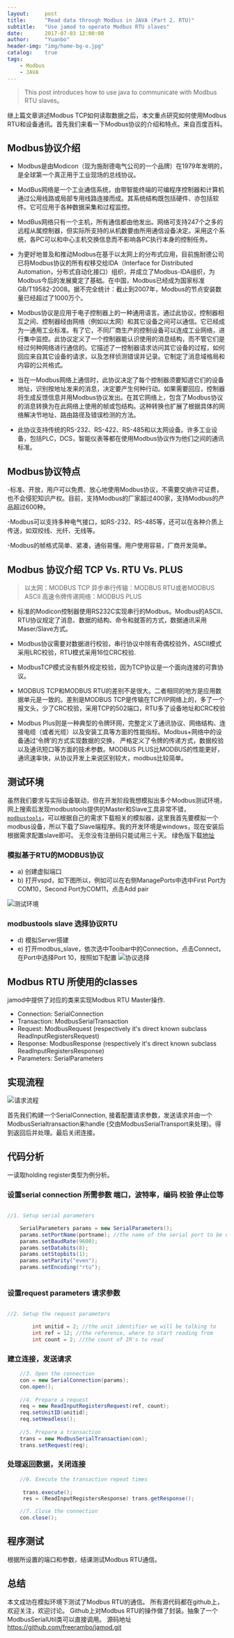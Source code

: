 ```yaml
---
layout:     post
title:      "Read data through Modbus in JAVA (Part 2. RTU)"
subtitle:   "Use jamod to operate Modbus RTU slaves"
date:       2017-07-03 12:00:00
author:     "Yuanbo"
header-img: "img/home-bg-o.jpg"
catalog:    true
tags:
    - Modbus
    - JAVA
---
```


> This post introduces how to use java to communicate with Modbus RTU slaves。
 
继上篇文章讲述Modbus TCP如何读取数据之后，本文重点研究如何使用Modbus RTU和设备通讯。首先我们来看一下Modbus协议的介绍和特点。来自百度百科。

## Modbus协议介绍
- Modbus是由Modicon（现为施耐德电气公司的一个品牌）在1979年发明的，是全球第一个真正用于工业现场的总线协议。

- ModBus网络是一个工业通信系统，由带智能终端的可编程序控制器和计算机通过公用线路或局部专用线路连接而成。其系统结构既包括硬件、亦包括软件。它可应用于各种数据采集和过程监控。

- ModBus网络只有一个主机，所有通信都由他发出。网络可支持247个之多的远程从属控制器，但实际所支持的从机数要由所用通信设备决定。采用这个系统，各PC可以和中心主机交换信息而不影响各PC执行本身的控制任务。

- 为更好地普及和推动Modbus在基于以太网上的分布式应用，目前施耐德公司已将Modbus协议的所有权移交给IDA（Interface for Distributed Automation，分布式自动化接口）组织，并成立了Modbus-IDA组织，为Modbus今后的发展奠定了基础。在中国，Modbus已经成为国家标准GB/T19582-2008。据不完全统计：截止到2007年，Modbus的节点安装数量已经超过了1000万个。

- Modbus协议是应用于电子控制器上的一种通用语言。通过此协议，控制器相互之间、控制器经由网络（例如以太网）和其它设备之间可以通信。它已经成为一通用工业标准。有了它，不同厂商生产的控制设备可以连成工业网络，进行集中监控。此协议定义了一个控制器能认识使用的消息结构，而不管它们是经过何种网络进行通信的。它描述了一控制器请求访问其它设备的过程，如何回应来自其它设备的请求，以及怎样侦测错误并记录。它制定了消息域格局和内容的公共格式。

- 当在一Modbus网络上通信时，此协议决定了每个控制器须要知道它们的设备地址，识别按地址发来的消息，决定要产生何种行动。如果需要回应，控制器将生成反馈信息并用Modbus协议发出。在其它网络上，包含了Modbus协议的消息转换为在此网络上使用的帧或包结构。这种转换也扩展了根据具体的网络解决节地址、路由路径及错误检测的方法。

- 此协议支持传统的RS-232、RS-422、RS-485和以太网设备。许多工业设备，包括PLC，DCS，智能仪表等都在使用Modbus协议作为他们之间的通讯标准。
 
## Modbus协议特点

-标准、开放，用户可以免费、放心地使用Modbus协议，不需要交纳许可证费，也不会侵犯知识产权。目前，支持Modbus的厂家超过400家，支持Modbus的产品超过600种。

-Modbus可以支持多种电气接口，如RS-232、RS-485等，还可以在各种介质上传送，如双绞线、光纤、无线等。

-Modbus的帧格式简单、紧凑，通俗易懂。用户使用容易，厂商开发简单。

## Modbus 协议介绍 TCP Vs. RTU Vs. PLUS

> 以太网：MODBUS TCP 异步串行传输：MODBUS RTU或者MODBUS ASCII 高速令牌传递网络：MODBUS PLUS

- 标准的Modicon控制器使用RS232C实现串行的Modbus。Modbus的ASCII、RTU协议规定了消息、数据的结构、命令和就答的方式，数据通讯采用Maser/Slave方式。

- Modbus协议需要对数据进行校验，串行协议中除有奇偶校验外，ASCII模式采用LRC校验，RTU模式采用16位CRC校验.

- ModbusTCP模式没有额外规定校验，因为TCP协议是一个面向连接的可靠协议。

- MODBUS TCP和MODBUS RTU的差别不是很大。二者相同的地方是应用数据单元是一致的。差别是MODBUS TCP是传输在TCP/IP网络上的，多了一个报文头，少了CRC校验，采用TCP的502端口，RTU多了设备地址和CRC校验

- Modbus Plus则是一种典型的令牌环网，完整定义了通讯协议、网络结构、连接电缆（或者光缆）以及安装工具等方面的性能指标。Modbus+网络中的设备通过‘令牌’的方式实现数据的交换， 严格定义了令牌的传递方式，数据校验以及通讯短口等方面的技术参数。MODBUS PLUS比MODBUS的性能更好，通讯速率快，从协议开发上来说区别较大，modbus比较简单。

## 测试环境
虽然我们要求与实际设备联动，但在开发阶段我想模拟出多个Modbus测试环境，网上搜索后发现modbustools提供的Master和Slave工具非常不错，
 [`modbustools`](http://www.modbustools.com/)，可以根据自己的需求下载相关的模拟器，这里我首先要模拟一个modbus设备，所以下载了Slave端程序。我的开发环境是windows，现在安装后根据需求配置slave即可。
 无奈没有注册码只能试用三十天。 绿色版下载[地址](http://www.hifreud.com/2016/06/02/modbus-02-simulation-environment-setup/) 


### 模拟基于RTU的MODBUS协议

- a) 创建虚拟端口
- b) 打开vspd，如下图所以，例如可以在右侧ManagePorts中选中First Port为COM10，Second Port为COM11，点击Add pair

![测试环境](http://www.hifreud.com/images/blog/modbus/modbus-02-simulation-environment-setup/06.png)

### modbustools slave 选择协议RTU 

- d) 模拟Server搭建
- e) 打开modbus_slave，依次选中Toolbar中的Connection，点击Connect，在Port中选择Port 10，按照如下配置
![协议选择](http://www.hifreud.com/images/blog/modbus/modbus-02-simulation-environment-setup/07.png)


## Modbus RTU 所使用的classes  

jamod中提供了对应的类来实现Modbus RTU Master操作.
- Connection: SerialConnection
- Transaction: ModbusSerialTransaction
- Request: ModbusRequest (respectively it's direct known subclass ReadInputRegistersRequest)
- Response: ModbusResponse (respectively it's direct known subclass ReadInputRegistersResponse)
- Parameters: SerialParameters



## 实现流程


![请求流程](http://jamod.sourceforge.net/images/serialmaster_sequential.png)

首先我们构建一个SerialConnection, 接着配置请求参数，发送请求并由一个ModbusSerialtransaction来handle (交由ModbusSerialTransport来处理)。得到返回后并处理。最后关闭连接。


## 代码分析

一读取holding register类型为例分析。

###  设置serial connection 所需参数 端口，波特率，编码 校验 停止位等
```java

//1. Setup serial parameters

    SerialParameters params = new SerialParameters();
    params.setPortName(portname); //the name of the serial port to be used
    params.setBaudRate(9600); 
    params.setDatabits(8);
    params.setStopbits(1);
    params.setParity("even");
    params.setEncoding("rtu");
            	
```


###  设置request parameters 请求参数

```java

//2. Setup the request parameters         

    	int unitid = 2; //the unit identifier we will be talking to
    	int ref = 12; //the reference, where to start reading from
    	int count = 2; //the count of IR's to read
```


### 建立连接，发送请求

```java
    //3. Open the connection
    con = new SerialConnection(params);
    con.open();
    
    //4. Prepare a request
    req = new ReadInputRegistersRequest(ref, count);
    req.setUnitID(unitid);
    req.setHeadless();
    
    //5. Prepare a transaction
    trans = new ModbusSerialTransaction(con);
    trans.setRequest(req);
```


### 处理返回数据，关闭连接

```java
	//6. Execute the transaction repeat times
    	
     trans.execute();
     res = (ReadInputRegistersResponse) trans.getResponse();

    //7. Close the connection
    con.close();  

```


## 程序测试 

根据所设置的端口和参数，结课测试Modbus RTU通信。 


## 总结
本文成功在模拟环境下测试了Modbus RTU的通信。 所有源代码都在github上， 欢迎关注，欢迎讨论。
Github上对Modbus RTU的操作做了封装。抽象了一个ModbusSerialUtil类可以直接调用。
源码地址 <https://github.com/freerambo/jamod.git>
